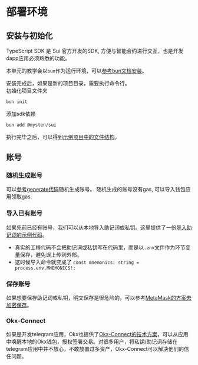# 部署环境

## 安装与初始化

TypeScript SDK 是 Sui 官方开发的SDK, 方便与智能合约进行交互，也是开发dapp应用必须熟悉的功能。

本单元的教学会以`bun`作为运行环境，可以[参考bun文档安装](https://bun.sh/docs/installation)。

安装完成后，如果是新的项目目录，需要执行命令行。  
初始化项目文件夹
```bash
bun init
```
添加sdk依赖
```bash
bun add @mysten/sui
```

执行完毕之后，可以得到[示例项目中的文件结构](../example_projects/)。

## 账号

### 随机生成账号

可以[参考generate代码](../example_projects/generate.ts)随机生成账号。
随机生成的账号没有gas, 可以导入钱包应用领取gas.

### 导入已有账号

如果先前已经有账号，我们可以从本地导入助记词或私钥。这里提供了一份[导入助记词的示例代码](../example_projects/import.ts)。

* 真实的工程代码不会把助记词或私钥写在代码里，而是以`.env`文件作为环节变量保存，避免误上传到外部。
* 这时候导入命令就变成了 `const mnemonics: string = process.env.MNEMONICS!;`

### 保存账号

如果想要保存助记词或私钥，明文保存是很危险的，可以参考[MetaMask的方案去加密保存](https://github.com/MetaMask/browser-passworder)。

### Okx-Connect

如果是开发telegram应用，Okx也提供了[Okx-Connect的技术方案](https://www.npmjs.com/package/@okxconnect/sui-provider?activeTab=readme)，可以从应用中唤醒本地的Okx钱包，授权签署交易。对很多用户，将私钥/助记词存储在telegram应用中并不放心，不敢放置过多资产，Okx-Connect可以解决他们的信任问题。